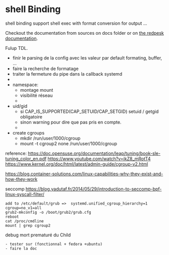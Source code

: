 # shell Binding

shell binding support shell exec with format conversion for output ...

Checkout the documentation from sources on docs folder or on [the redpesk documentation](http://docs.redpesk.bzh/docs/en/master/apis-services/shellexec/shell_binding_doc.html).




Fulup TDL.

- finir le parsing de la config avec les valeur par default formating, buffer, ...
- faire la recherche de formatage
- traiter la fermeture du pipe dans la callback systemd
-
- namespace:
    - montage mount
    - visibilité réseau
    -
- uid/gid
    - si CAP_IS_SUPPORTED(CAP_SETUID/CAP_SETGID) setuid / getgid obligatoire
    - sinon warning pour dire que pas pris en compte.
    -
- create cgroups
    - mkdir /run/user/1000/cgroup
    - mount -t cgroup2 none /run/user/1000/cgroup

reference:
    https://doc.opensuse.org/documentation/leap/tuning/book-sle-tuning_color_en.pdf
    https://www.youtube.com/watch?v=ikZ8_mRotT4
    https://www.kernel.org/doc/html/latest/admin-guide/cgroup-v2.html

https://blog.container-solutions.com/linux-capabilities-why-they-exist-and-how-they-work

seccomp
    https://blog.yadutaf.fr/2014/05/29/introduction-to-seccomp-bpf-linux-syscall-filter/

    add to /etc/default/grub =>  systemd.unified_cgroup_hierarchy=1 cgroup=no_v1=all
    grub2-mkconfig -o /boot/grub2/grub.cfg
    reboot
    cat /proc/cmdline
    mount | grep cgroup2

debug mort prematuré du Child

    - tester sur (fonctionnal + fedora +ubuntu)
    - faire la doc